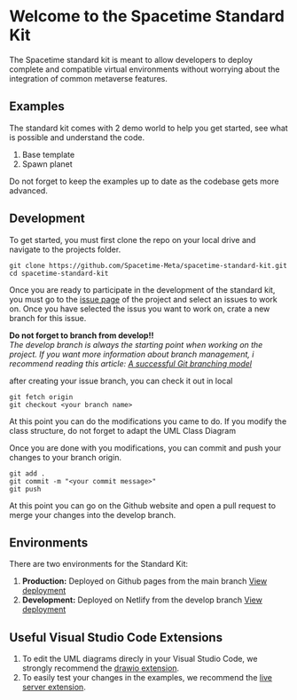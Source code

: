 # Welcome to the Spacetime Standard Kit

The Spacetime standard kit is meant to allow developers to deploy complete and compatible virtual environments without worrying about the integration of common metaverse features.

## Examples

The standard kit comes with 2 demo world to help you get started, see what is possible and understand the code.
1. Base template
2. Spawn planet

Do not forget to keep the examples up to date as the codebase gets more advanced.

## Development

To get started, you must first clone the repo on your local drive and navigate to the projects folder.
```
git clone https://github.com/Spacetime-Meta/spacetime-standard-kit.git
cd spacetime-standard-kit
```

Once you are ready to participate in the development of the standard kit, you must go to the [issue page](https://github.com/Spacetime-Meta/spacetime-standard-kit/issues) of the project and select an issues to work on. Once you have selected the issus you want to work on, crate a new branch for this issue. 

**Do not forget to branch from develop!!**  
*The develop branch is always the starting point when working on the project. If you want more information about branch management, i recommend reading this article: [A successful Git branching model](https://nvie.com/posts/a-successful-git-branching-model/)*

after creating your issue branch, you can check it out in local
```
git fetch origin
git checkout <your branch name>
```

At this point you can do the modifications you came to do. If you modify the class structure, do not forget to adapt the UML Class Diagram

Once you are done with you modifications, you can commit and push your changes to your branch origin.
```
git add .
git commit -m "<your commit message>"
git push
```

At this point you can go on the Github website and open a pull request to merge your changes into the develop branch.
 
## Environments
There are two environments for the Standard Kit:
1. **Production:** Deployed on Github pages from the main branch [View deployment](https://spacetime-meta.github.io/spacetime-standard-kit/)
2. **Development:** Deployed on Netlify from the develop branch [View deployment](https://stdkit-dev.netlify.app/)


## Useful Visual Studio Code Extensions
1. To edit the UML diagrams direcly in your Visual Studio Code, we strongly recommend the [drawio extension](https://marketplace.visualstudio.com/items?itemName=hediet.vscode-drawio).
2. To easily test your changes in the examples, we recommend the [live server extension](https://marketplace.visualstudio.com/items?itemName=ritwickdey.LiveServer).
